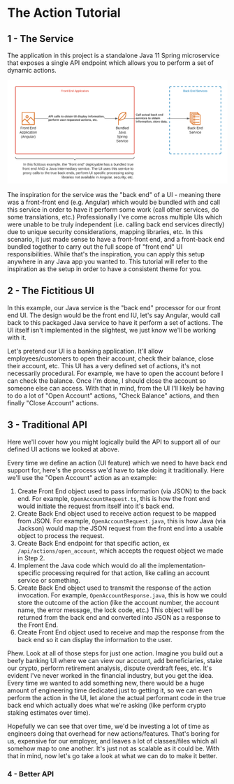 # The Action Tutorial
## 1 - The Service
The application in this project is a standalone Java 11 Spring microservice that exposes a single API endpoint which allows 
you to perform a set of dynamic actions.

![Action UI Architecture](/images/ActionUIArchitecture.png)

The inspiration for the service was the "back end" of a UI - meaning there was a front-front end (e.g. Angular) which would 
be bundled with and call this service in order to have it perform some work (call other services, do some translations, etc.) 
Professionally I've come across multiple UIs which were unable to be truly independent (i.e. calling back end services directly) 
due to unique security considerations, mapping libraries, etc. In this scenario, it just made sense to have a front-front 
end, and a front-back end bundled together to carry out the full scope of "front end" UI responsibilities. While that's the 
inspiration, you can apply this setup anywhere in any Java app you wanted to. This tutorial will refer to the inspiration 
as the setup in order to have a consistent theme for you.

## 2 - The Fictitious UI
In this example, our Java service is the "back end" processor for our front end UI. The design would be the front end IU, 
let's say Angular, would call back to this packaged Java service to have it perform a set of actions. The UI itself isn't 
implemented in the slightest, we just know we'll be working with it.

Let's pretend our UI is a banking application. It'll allow employees/customers to open their account, check their balance,
close their account, etc. This UI has a very defined set of actions, it's not necessarily procedural. For example, we have
to open the account before I can check the balance. Once I'm done, I should close the account so someone else can access.
With that in mind, from the UI I'll likely be having to do a lot of "Open Account" actions, "Check Balance" actions, and
then finally "Close Account" actions.

## 3 - Traditional API
Here we'll cover how you might logically build the API to support all of our defined UI actions we looked at above.

Every time we define an action (UI feature) which we need to have back end support for, here's the process we'd have to
take doing it traditionally. Here we'll use the "Open Account" action as an example:

1) Create Front End object used to pass information (via JSON) to the back end. For example, `OpenAccountRequest.ts`,
   this is how the front end would initiate the request from itself into it's back end.
2) Create Back End object used to receive action request to be mapped from JSON. For example, `OpenAccountRequest.java`,
   this is how Java (via Jackson) would map the JSON request from the front end into a usable object to process the request.
3) Create Back End endpoint for that specific action, ex `/api/actions/open_account`, which accepts the request object we
   made in Step 2.
4) Implement the Java code which would do all the implementation-specific processing required for that action, like calling
   an account service or something.
5) Create Back End object used to transmit the response of the action invocation. For example, `OpenAccountResponse.java`,
   this is how we could store the outcome of the action (like the account number, the account name, the error message,
   the lock code, etc.) This object will be returned from the back end and converted into JSON as a response to the Front End.
6) Create Front End object used to receive and map the response from the back end so it can display the information to the user.

Phew. Look at all of those steps for just one action. Imagine you build out a beefy banking UI where we can view our account,
add beneficiaries, stake our crypto, perform retirement analysis, dispute overdraft fees, etc. It's evident I've never
worked in the financial industry, but you get the idea. Every time we wanted to add something new, there would be a huge
amount of engineering time dedicated just to getting it, so we can even perform the action in the UI, let alone the actual
performant code in the true back end which actually does what we're asking (like perform crypto staking estimates over time).

Hopefully we can see that over time, we'd be investing a lot of time as engineers doing that overhead for new actions/features.
That's boring for us, expensive for our employer, and leaves a lot of classes/files which all somehow map to one another.
It's just not as scalable as it could be. With that in mind, now let's go take a look at what we can do to make it better.

### 4 - Better API
